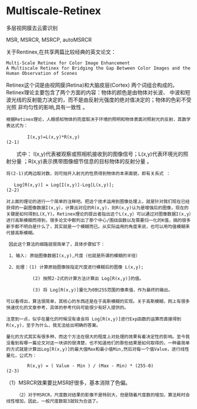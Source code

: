 # Multiscale-Retinex
  多层视网膜去云雾识别
  
  MSR, MSRCR, MSRCP, autoMSRCR


关于Rentinex,在共享两篇比较经典的英文论文：

    Multi-Scale Retinex for Color Image Enhancement
    A Multiscale Retinex for Bridging the Gap Between Color Images and the Human Observation of Scenes
    
Retinex这个词是由视网膜(Retina)和大脑皮层(Cortex) 两个词组合构成的。Retinex理论主要包含了两个方面的内容：物体的颜色是由物体对长波、 中波和短波光线的反射能力决定的，而不是由反射光强度的绝对值决定的；物体的色彩不受光照 非均匀性的影响,具有一致性 。 

    根据Retinex理论，人眼感知物体的亮度取决于环境的照明和物体表面对照射光的反射，其数学表达式为：

            I(x,y)=L(x,y)*R(x,y)　　　　　　　　　　　　　　　　　　　　　　　　　　　　(2-1)

　　式中： I(x,y)代表被观察或照相机接收到的图像信号；L(x,y)代表环境光的照射分量 ；R(x,y)表示携带图像细节信息的目标物体的反射分量 。

    将(2-1)式两边取对数，则可抛开入射光的性质得到物体的本来面貌，即有关系式 ：

       Log[R(x,y)] = Log[I(x,y)]-Log[L(x,y)];　　　　　　　　　　　　　　　　  　　　　(2-2)

    对上面的理论的进行一个简单的注释吧。把这个技术运用到图像处理上，就是针对我们现在已经获得的一副图像数据I(x,y），计算出对应的R(x,y)，则R(x,y)认为是增强后的图像，现在的关键是如何得到L(X,Y)。Retinex理论的提出者指出这个L(x,y）可以通过对图像数据I(x,y）进行高斯模糊而得到，很多论文中都列出了那个中心/围绕函数以及需要归一化的K值，搞的很多新手都不明白是什么了，其实就是一个模糊而已。从实际运用的角度来说，也可以用均值模糊来代替高斯模糊。

     因此这个算法的细路就很简单了，具体步骤如下：

     1、输入: 原始图像数据I(x,y),尺度（也就是所谓的模糊的半径）

     2、处理：(1) 计算原始图像按指定尺度进行模糊后的图像 L(x,y);

              (2) 按照2-2式的计算方法计算出 Log[R(x,y)]的值。

              (3) 将 Log[R(x,y)]量化为0到255范围的像素值，作为最终的输出。

    可以看得出，算法很简单，其核心的东西还是在于高斯模糊的实现。关于高斯模糊，网上有很多快速优化的文章参考，具体的参考代码可能很少有好人提供的。

    注意到一点，似乎在量化的时候没有谁会将 Log[R(x,y)]进行Exp函数的运算而直接得到R(x,y)，至于为什么，我无法给出明确的答案。

    量化的方式其实有很多种，而这个方法在很大的程度上对处理的效果有着决定性的影响。至今我没看到有哪一篇论文对这一块讲的很清楚，也不知道他们的那些结果是如何取得的，一种最简单的方式就是计算出Log[R(x,y)]的最大值Max和最小值Min,然后对每一个值Value，进行线性量化，公式为：

            R(x,y) = ( Value - Min ) / (Max - Min) * (255-0)                           (2-3)
  （1）MSRCR效果要比MSR好很多，基本消除了色偏。

        （2）对于MSRCR，尺度数对结果的影像不是特别大，但是随着尺度数的增加，算法耗时会线性增加，因此，一般尺度数取3就较为合适了。
